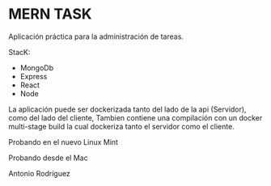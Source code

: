 # MERN TASK

Aplicación práctica para la administración de tareas.

StacK:

- MongoDb
- Express
- React
- Node

La aplicación puede ser dockerizada tanto del lado de la api (Servidor), como del lado del cliente, Tambien contiene una compilación con un docker multi-stage build la cual dockeriza tanto el servidor como el cliente.

Probando en el nuevo Linux Mint

Probando desde el Mac

Antonio Rodríguez
